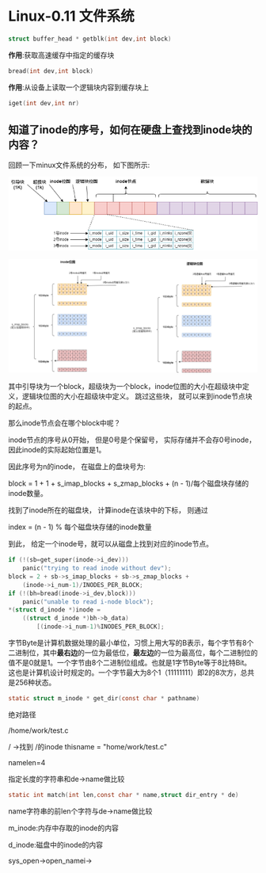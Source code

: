 
# Linux-0.11 文件系统
```c
struct buffer_head * getblk(int dev,int block)
```
**作用**:获取高速缓存中指定的缓存块


```c
bread(int dev,int block)
```
**作用**:从设备上读取一个逻辑块内容到缓存块上

```c
iget(int dev,int nr)
```

## 知道了inode的序号，如何在硬盘上查找到inode块的内容？

回顾一下minux文件系统的分布， 如下图所示:

![inode](https://github.com/zgjsxx/static-img-repo/raw/main/blog/Linux/Linux-0.11-fs/minixfs.drawio.png)

![inode](https://github.com/zgjsxx/static-img-repo/raw/main/blog/Linux/Linux-0.11-fs/inode_map.drawio.png)

其中引导块为一个block，超级块为一个block，inode位图的大小在超级块中定义，逻辑块位图的大小在超级块中定义。 跳过这些块， 就可以来到inode节点块的起点。

那么inode节点会在哪个block中呢？

inode节点的序号从0开始， 但是0号是个保留号， 实际存储并不会存0号inode， 因此inode的实际起始位置是1。


因此序号为n的inode， 在磁盘上的盘块号为:

block = 1 + 1 + s_imap_blocks + s_zmap_blocks + (n - 1)/每个磁盘块存储的inode数量。

找到了inode所在的磁盘块， 计算inode在该块中的下标， 则通过

index = (n - 1) % 每个磁盘块存储的inode数量

到此， 给定一个inode号，就可以从磁盘上找到对应的inode节点。


```C
if (!(sb=get_super(inode->i_dev)))
    panic("trying to read inode without dev");
block = 2 + sb->s_imap_blocks + sb->s_zmap_blocks +
    (inode->i_num-1)/INODES_PER_BLOCK;
if (!(bh=bread(inode->i_dev,block)))
    panic("unable to read i-node block");
*(struct d_inode *)inode =
    ((struct d_inode *)bh->b_data)
        [(inode->i_num-1)%INODES_PER_BLOCK];
```


字节Byte是计算机数据处理的最小单位，习惯上用大写的B表示，每个字节有8个二进制位，其中**最右边**的一位为最低位，**最左边**的一位为最高位，每个二进制位的值不是0就是1。一个字节由8个二进制位组成。也就是1字节Byte等于8比特Bit。这也是计算机设计时规定的。一个字节最大为8个1（11111111）即2的8次方，总共是256种状态。


```c
static struct m_inode * get_dir(const char * pathname)
```

绝对路径

/home/work/test.c

/   ->找到 /的inode
thisname = "home/work/test.c"

namelen=4


指定长度的字符串和de->name做比较
```c
static int match(int len,const char * name,struct dir_entry * de)
```
name字符串的前len个字符与de->name做比较

m_inode:内存中存取的inode的内容

d_inode:磁盘中的inode的内容


sys_open->open_namei->